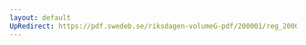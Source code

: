 ```yaml
---
layout: default
UpRedirect: https://pdf.swedeb.se/riksdagen-volumeG-pdf/200001/reg_200001/reg_200001_0334.pdf
---
```

